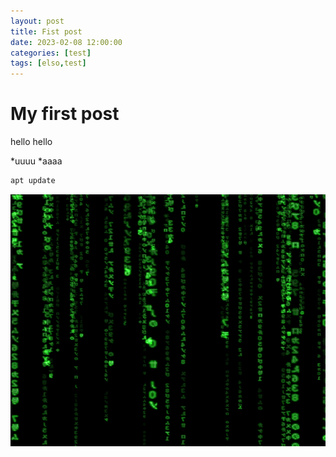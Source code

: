 ```yaml
---
layout: post
title: Fist post
date: 2023-02-08 12:00:00
categories: [test]
tags: [elso,test]
---
```

# My first post
hello hello

*uuuu
*aaaa

```bash
apt update
```
![matrix](/assets/img/matrix.png "Matrix")
